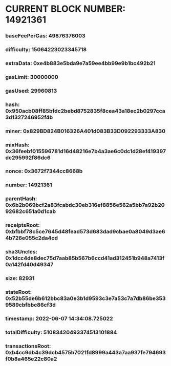 # CURRENT BLOCK NUMBER: 14921361

### baseFeePerGas: 49876376003
### difficulty: 15064223023345718
### extraData: 0xe4b883e5bda9e7a59ee4bb99e9b1bc492b21
### gasLimit: 30000000
### gasUsed: 29960813
### hash: 0x950acb08ff85bfdc2bebd8752835f8cea43a18ec2b0297cca3d1327246952f4b
### miner: 0x829BD824B016326A401d083B33D092293333A830
### mixHash: 0x36feebf015596781d16d48216e7b4a3ae6c0dc1d28ef419397dc295992f86dc6
### nonce: 0x3672f7344cc8668b
### number: 14921361
### parentHash: 0x6b2b069bcf2a83fcabdc30eb316ef8856e562a5bb7a92b2092682c651a0d1cab
### receiptsRoot: 0xbfbbf78c5ce7645d48fead573d683dad9cbae0a8049d3ae64b726e055c2da4cd
### sha3Uncles: 0x1dcc4de8dec75d7aab85b567b6ccd41ad312451b948a7413f0a142fd40d49347
### size: 82931
### stateRoot: 0x52b55de6b612bbc83a0e3b1d9593c3e7a53c7a7db86be3539589cbfbbc86cf3d
### timestamp: 2022-06-07 14:34:08.725022
### totalDifficulty: 51083420493374513101884
### transactionsRoot: 0xb4cc9db4c39dcb4575b7021fd8999a443a7aa937fe794693f0b8a465e22c80a2
